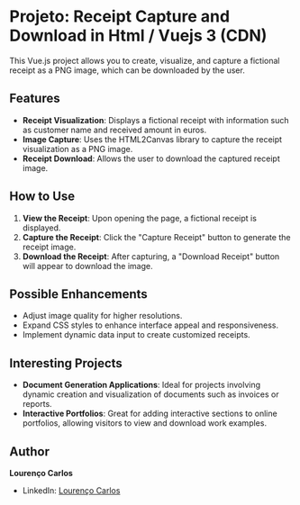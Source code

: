 # Projeto: Receipt Capture and Download in Html / Vuejs 3 (CDN)

This Vue.js project allows you to create, visualize, and capture a fictional receipt as a PNG image, which can be downloaded by the user.

## Features

- **Receipt Visualization**: Displays a fictional receipt with information such as customer name and received amount in euros.
- **Image Capture**: Uses the HTML2Canvas library to capture the receipt visualization as a PNG image.
- **Receipt Download**: Allows the user to download the captured receipt image.

## How to Use

1. **View the Receipt**: Upon opening the page, a fictional receipt is displayed.
2. **Capture the Receipt**: Click the "Capture Receipt" button to generate the receipt image.
3. **Download the Receipt**: After capturing, a "Download Receipt" button will appear to download the image.

## Possible Enhancements

- Adjust image quality for higher resolutions.
- Expand CSS styles to enhance interface appeal and responsiveness.
- Implement dynamic data input to create customized receipts.

## Interesting Projects

- **Document Generation Applications**: Ideal for projects involving dynamic creation and visualization of documents such as invoices or reports.
- **Interactive Portfolios**: Great for adding interactive sections to online portfolios, allowing visitors to view and download work examples.

## Author

**Lourenço Carlos**
- LinkedIn: [Lourenço Carlos](https://www.linkedin.com/in/louren%C3%A7o-carlos-25a162146/)
